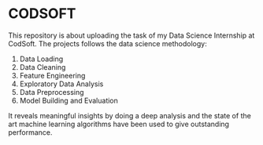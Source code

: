 # CODSOFT
This repository is about uploading the task of my Data Science Internship at CodSoft. The projects follows the data science methodology:
1. Data Loading
2. Data Cleaning
3. Feature Engineering
4. Exploratory Data Analysis
5. Data Preprocessing
6. Model Building and Evaluation

It reveals meaningful insights by doing a deep analysis and the state of the art machine learning algorithms have been used to give outstanding performance.
